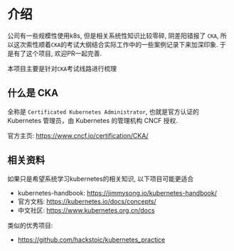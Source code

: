 # 介绍

公司有一些规模性使用k8s, 但是相关系统性知识比较零碎, 阴差阳错报了 `CKA`,  所以这次索性顺着`CKA`的考试大纲结合实际工作中的一些案例记录下来加深印象. 于是有了这个项目, 欢迎PR一起完善.

本项目主要是针对`CKA`考试线路进行梳理

## 什么是 CKA  

全称是 `Certificated Kubernetes Administrator`, 也就是官方认证的 Kubernetes 管理员，由 Kubernetes 的管理机构 CNCF 授权.

官方主页: https://www.cncf.io/certification/CKA/

## 相关资料

如果只是希望系统学习kubernetes的相关知识, 以下项目可能更适合

- kubernetes-handbook: https://jimmysong.io/kubernetes-handbook/
- 官方文档: https://kubernetes.io/docs/concepts/
- 中文社区:  https://www.kubernetes.org.cn/docs

类似的优秀项目:

- https://github.com/hackstoic/kubernetes_practice
